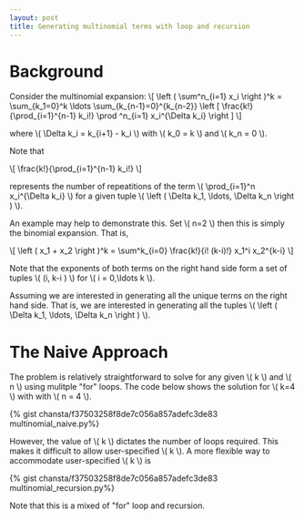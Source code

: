 ```yaml
---
layout: post
title: Generating multinomial terms with loop and recursion
---
```


Background
==========

Consider the multinomial expansion:
\\[ \left ( \sum^n_{i=1} x_i \right )^k = \sum_{k_1=0}^k \ldots \sum_{k_{n-1}=0}^{k_{n-2}} \left [ \frac{k!}{\prod_{i=1}^{n-1} k_i!} \prod ^n_{i=1} x_i^{\Delta k_i} \right ] \\]

where \\( \Delta k_i = k_{i+1} - k_i \\) with \\( k_0 = k \\) and \\( k_n = 0 \\). 

Note that 

\\[ \frac{k!}{\prod_{i=1}^{n-1} k_i!} \\]

represents the number of repeatitions of the term \\( \prod_{i=1}^n x_i^{\Delta k_i} \\) for a given tuple  \\( \left ( \Delta k_1, \ldots, \Delta k_n \right ) \\). 

An example may help to demonstrate this. Set \\( n=2 \\) then this is simply the binomial expansion. That is, 

\\[ \left ( x_1 + x_2 \right )^k = \sum^k_{i=0} \frac{k!}{i! (k-i)!} x_1^i x_2^{k-i} \\]

Note that the exponents of both terms on the right hand side form a set of tuples \\( (i, k-i ) \\) for \\( i = 0,\ldots k \\). 

Assuming we are interested in generating all the unique terms on the right hand side. That is, we are interested in generating all the tuples \\( \left ( \Delta k_1, \ldots, \Delta k_n \right ) \\). 

The Naive Approach
==================

The problem is relatively straightforward to solve for any given \\( k \\) and \\( n \\) using mulitple "for" loops. The code below shows the solution for \\( k=4 \\) with with \\( n = 4 \\). 

{% gist chansta/f37503258f8de7c056a857adefc3de83 multinomial_naive.py%} 

However, the value of \\( k \\) dictates the number of loops required. This makes it difficult to allow user-specified \\( k \\). A more flexible way to accommodate user-specified \\( k \\) is 

{% gist chansta/f37503258f8de7c056a857adefc3de83 multinomial_recursion.py%} 

Note that this is a mixed of "for" loop and recursion. 
